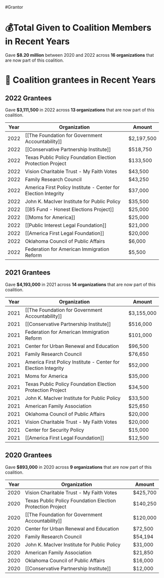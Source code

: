 #Grantor 

# 💰Total Given to Coalition Members in Recent Years

Gave **$8.20 million** between 2020 and 2022 across **16 organizations** that are now part of this coalition.

# 💸 Coalition grantees in Recent Years

## 2022 Grantees

Gave **$3,111,500** in 2022 across **13 organizations** that are now part of this coalition.

| Year | Organization                                                   | Amount     |
| ---- | -------------------------------------------------------------- | ---------- |
| 2022 | [[The Foundation for Government Accountability]]               | $2,197,500 |
| 2022 | [[Conservative Partnership Institute]]                         | $518,750   |
| 2022 | Texas Public Policy Foundation Election Protection Project     | $133,500   |
| 2022 | Vision Charitable Trust - My Faith Votes                       | $43,500    |
| 2022 | Family Research Council                                        | $43,250    |
| 2022 | America First Policy Institute - Center for Election Integrity | $37,000    |
| 2022 | John K. MacIver Institute for Public Policy                    | $35,500    |
| 2022 | [[85 Fund - Honest Elections Project]]                         | $25,000    |
| 2022 | [[Moms for America]]                                           | $25,000    |
| 2022 | [[Public Interest Legal Foundation]]                           | $21,000    |
| 2022 | [[America First Legal Foundation]]                             | $20,000    |
| 2022 | Oklahoma Council of Public Affairs                             | $6,000     |
| 2022 | Federation for American Immigration Reform                     | $5,500     |
## 2021 Grantees

Gave **$4,193,000** in 2021 across **14 organizations** that are now part of this coalition.

| Year | Organization                                                   | Amount     |
| ---- | -------------------------------------------------------------- | ---------- |
| 2021 | [[The Foundation for Government Accountability]]               | $3,155,000 |
| 2021 | [[Conservative Partnership Institute]]                         | $516,000   |
| 2021 | Federation for American Immigration Reform                     | $101,000   |
| 2021 | Center for Urban Renewal and Education                         | $96,500    |
| 2021 | Family Research Council                                        | $76,650    |
| 2021 | America First Policy Institute - Center for Election Integrity | $52,000    |
| 2021 | Moms for America                                               | $35,000    |
| 2021 | Texas Public Policy Foundation Election Protection Project     | $34,500    |
| 2021 | John K. MacIver Institute for Public Policy                    | $33,500    |
| 2021 | American Family Association                                    | $25,650    |
| 2021 | Oklahoma Council of Public Affairs                             | $20,000    |
| 2021 | Vision Charitable Trust - My Faith Votes                       | $20,000    |
| 2021 | Center for Security Policy                                     | $15,000    |
| 2021 | [[America First Legal Foundation]]                             | $12,500    |

## 2020 Grantees

Gave **$893,000** in 2020 across **9 organizations** that are now part of this coalition.

| Year | Organization                                               | Amount   |
| ---- | ---------------------------------------------------------- | -------- |
| 2020 | Vision Charitable Trust - My Faith Votes                   | $425,700 |
| 2020 | Texas Public Policy Foundation Election Protection Project | $140,250 |
| 2020 | [[The Foundation for Government Accountability]]           | $120,000 |
| 2020 | Center for Urban Renewal and Education                     | $72,500  |
| 2020 | Family Research Council                                    | $54,194  |
| 2020 | John K. MacIver Institute for Public Policy                | $31,000  |
| 2020 | American Family Association                                | $21,850  |
| 2020 | Oklahoma Council of Public Affairs                         | $16,000  |
| 2020 | [[Conservative Partnership Institute]]                     | $12,000  |


